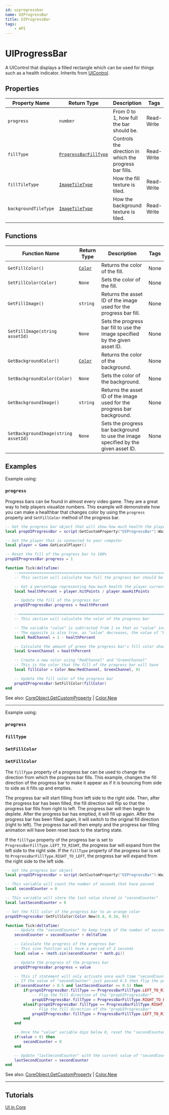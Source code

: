 ```yaml
---
id: uiprogressbar
name: UIProgressBar
title: UIProgressBar
tags:
    - API
---
```


# UIProgressBar

A UIControl that displays a filled rectangle which can be used for things such as a health indicator. Inherits from [UIControl](uicontrol.md).

## Properties

| Property Name | Return Type | Description | Tags |
| -------- | ----------- | ----------- | ---- |
| `progress` | `number` | From 0 to 1, how full the bar should be. | Read-Write |
| `fillType` | [`ProgressBarFillType`](enums.md#progressbarfilltype) | Controls the direction in which the progress bar fills. | Read-Write |
| `fillTileType` | [`ImageTileType`](enums.md#imagetiletype) | How the fill texture is tiled. | Read-Write |
| `backgroundTileType` | [`ImageTileType`](enums.md#imagetiletype) | How the background texture is tiled. | Read-Write |

## Functions

| Function Name | Return Type | Description | Tags |
| -------- | ----------- | ----------- | ---- |
| `GetFillColor()` | [`Color`](color.md) | Returns the color of the fill. | None |
| `SetFillColor(Color)` | `None` | Sets the color of the fill. | None |
| `GetFillImage()` | `string` | Returns the asset ID of the image used for the progress bar fill. | None |
| `SetFillImage(string assetId)` | `None` | Sets the progress bar fill to use the image specified by the given asset ID. | None |
| `GetBackgroundColor()` | [`Color`](color.md) | Returns the color of the background. | None |
| `SetBackgroundColor(Color)` | `None` | Sets the color of the background. | None |
| `GetBackgroundImage()` | `string` | Returns the asset ID of the image used for the progress bar background. | None |
| `SetBackgroundImage(string assetId)` | `None` | Sets the progress bar background to use the image specified by the given asset ID. | None |

## Examples

Example using:

### `progress`

Progress bars can be found in almost every video game. They are a great way to help players visualize numbers. This example will demonstrate how you can make a healthbar that changes color by using the ``progress`` property and ``SetFillColor`` method of the progress bar.

```lua
-- Get the progress bar object that will show how much health the player has
local propUIProgressBar = script:GetCustomProperty("UIProgressBar"):WaitForObject()

-- Get the player that is connected to your computer
local player = Game.GetLocalPlayer()

-- Reset the fill of the progress bar to 100%
propUIProgressBar.progress = 1

function Tick(deltaTime)
    --====================================================================================================
    -- This section will calculate how full the progress bar should be based on the health of the player

    -- Get a percentage representing how much health the player currently has
    local healthPercent = player.hitPoints / player.maxHitPoints

    -- Update the fill of the progress bar
    propUIProgressBar.progress = healthPercent

    --=======================================================================================================
    -- This section will calculate the color of the progress bar

    -- The variable "value" is subtracted from 1 so that as "value" increases, the value of "RedChannel" decreases
    -- The opposite is also true, as "value" decreases, the value of "RedChannel" increases
    local RedChannel = 1 - healthPercent

    -- Calculate the amount of green the progress bar's fill color should have
    local GreenChannel = healthPercent

    -- Create a new color using "RedChannel" and "GreenChannel"
    -- This is the color that the fill of the progress bar will have
    local fillColor = Color.New(RedChannel, GreenChannel, 0)

    -- Update the fill color of the progress bar
    propUIProgressBar:SetFillColor(fillColor)
end
```

See also: [CoreObject.GetCustomProperty](coreobject.md) | [Color.New](color.md)

---

Example using:

### `progress`

### `fillType`

### `SetFillColor`

### `SetFillColor`

The `fillType` property of a progress bar can be used to change the direction from which the progress bar fills. This example, changes the fill direction of the progress bar to make it appear as if it is bouncing from side to side as it fills up and empties.

The progress bar will start filling from left side to the right side. Then, after the progress bar has been filled, the fill direction will flip so that the progress bar fills from right to left. The progress bar will then begin to deplete. After the progress bar has emptied, it will fill up again. After the progress bar has been filled again, it will switch to the original fill direction (right to left). The progress bar will then empty and the progress bar filling animation will have been reset back to the starting state.

If the `fillType` property of the progress bar is set to `ProgressBarFillType.LEFT_TO_RIGHT`, the progress bar will expand from the left side to the right side. If the `fillType` property of the progress bar is set to `ProgressBarFillType.RIGHT_TO_LEFT`, the progress bar will expand from the right side to the left side.

```lua
-- Get the progress bar object
local propUIProgressBar = script:GetCustomProperty("UIProgressBar"):WaitForObject()

-- This variable will count the number of seconds that have passed
local secondCounter = 0

-- This variable will store the last value stored in "secondCounter"
local lastSecondCounter = 0

-- Set the fill color of the progress bar to an orange color
propUIProgressBar:SetFillColor(Color.New(0.8, 0.34, 0))

function Tick(deltaTime)
    -- Update the "secondCounter" to keep track of the number of seconds that have passed
    secondCounter = secondCounter + deltaTime

    -- Calculate the progress of the progress bar
    -- This sine function will have a period of 2 seconds
    local value = (math.sin(secondCounter * math.pi))

    -- Update the progress of the progress bar
    propUIProgressBar.progress = value

    -- This if statement will only activate once each time "secondCounter" passes 0.5
    -- If the value of "secondCounter" just passed 0.5 then flip the progress bar's fill direction
    if(secondCounter > 0.5 and lastSecondCounter <= 0.5) then
        if(propUIProgressBar.fillType == ProgressBarFillType.LEFT_TO_RIGHT) then
            -- Flip the fill direction of the "propUIProgressBar"
            propUIProgressBar.fillType = ProgressBarFillType.RIGHT_TO_LEFT
        elseif(propUIProgressBar.fillType == ProgressBarFillType.RIGHT_TO_LEFT) then
            -- Flip the fill direction of the "propUIProgressBar"
            propUIProgressBar.fillType = ProgressBarFillType.LEFT_TO_RIGHT
        end
    end

    -- Once the "value" variable dips below 0, reset the "secondCounter" variable to 0
    if(value < 0) then
        secondCounter = 0
    end

    -- Update "lastSecondCounter" with the current value of "secondCounter"
    lastSecondCounter = secondCounter
end
```

See also: [CoreObject.GetCustomProperty](coreobject.md) | [Color.New](color.md)

---

## Tutorials

[UI in Core](../references/ui.md)
